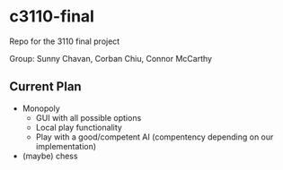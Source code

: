 # c3110-final
Repo for the 3110 final project

Group: Sunny Chavan, Corban Chiu, Connor McCarthy

## Current Plan
- Monopoly
  - GUI with all possible options
  - Local play functionality
  - Play with a good/competent AI (compentency depending on our implementation)
- (maybe) chess
